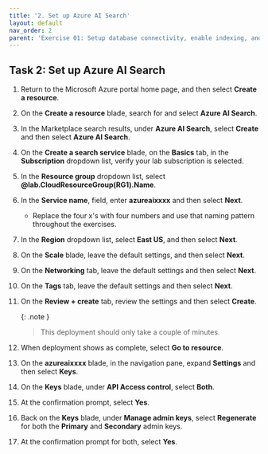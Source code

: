 ```yaml
---
title: '2. Set up Azure AI Search'
layout: default
nav_order: 2
parent: 'Exercise 01: Setup database connectivity, enable indexing, and connect to AOAI instance'
---
```


## Task 2: Set up Azure AI Search


1. Return to the Microsoft Azure portal home page, and then select **Create a resource**.

1. On the **Create a resource** blade, search for and select **Azure AI Search**.

1. In the Marketplace search results, under **Azure AI Search**, select **Create** and then select **Azure AI Search**.

1. On the **Create a search service** blade, on the **Basics** tab, in the **Subscription** dropdown list, verify your lab subscription is selected.

1. In the **Resource group** dropdown list, select **@lab.CloudResourceGroup(RG1).Name**.

1. In the **Service name**, field, enter **azureaixxxx** and then select **Next**.

   - Replace the four x's with four numbers and use that naming pattern throughout the exercises.

1. In the **Region** dropdown list, select **East US**, and then select **Next**.

1. On the **Scale** blade, leave the default settings, and then select **Next**.

1. On the **Networking** tab, leave the default settings and then select **Next**.

1. On the **Tags** tab, leave the default settings and then select **Next**.

1. On the **Review + create** tab, review the settings and then select **Create**.

    {: .note }
    > This deployment should only take a couple of minutes.

1. When deployment shows as complete, select **Go to resource**.

1. On the **azureaixxxx** blade, in the navigation pane, expand **Settings** and then select **Keys**.

1. On the **Keys** blade, under **API Access control**, select **Both**.

1. At the confirmation prompt, select **Yes**.

1. Back on the **Keys** blade, under **Manage admin keys**, select **Regenerate** for both the **Primary** and **Secondary** admin keys.

1. At the confirmation prompt for both, select **Yes**.

